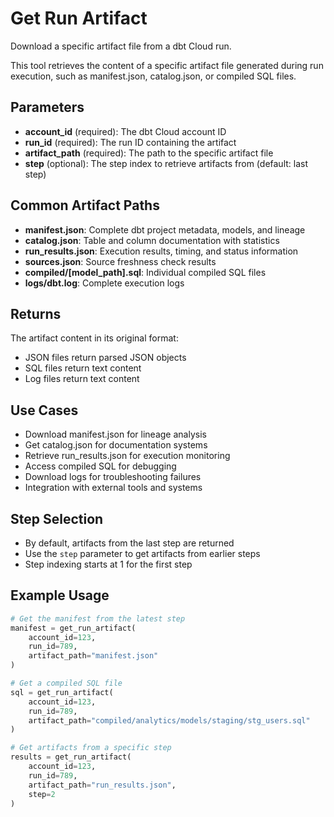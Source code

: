 # Get Run Artifact

Download a specific artifact file from a dbt Cloud run.

This tool retrieves the content of a specific artifact file generated during run execution, such as manifest.json, catalog.json, or compiled SQL files.

## Parameters

- **account_id** (required): The dbt Cloud account ID
- **run_id** (required): The run ID containing the artifact
- **artifact_path** (required): The path to the specific artifact file
- **step** (optional): The step index to retrieve artifacts from (default: last step)

## Common Artifact Paths

- **manifest.json**: Complete dbt project metadata, models, and lineage
- **catalog.json**: Table and column documentation with statistics
- **run_results.json**: Execution results, timing, and status information
- **sources.json**: Source freshness check results
- **compiled/[model_path].sql**: Individual compiled SQL files
- **logs/dbt.log**: Complete execution logs

## Returns

The artifact content in its original format:
- JSON files return parsed JSON objects
- SQL files return text content
- Log files return text content

## Use Cases

- Download manifest.json for lineage analysis
- Get catalog.json for documentation systems
- Retrieve run_results.json for execution monitoring
- Access compiled SQL for debugging
- Download logs for troubleshooting failures
- Integration with external tools and systems

## Step Selection

- By default, artifacts from the last step are returned
- Use the `step` parameter to get artifacts from earlier steps
- Step indexing starts at 1 for the first step

## Example Usage

```python
# Get the manifest from the latest step
manifest = get_run_artifact(
    account_id=123, 
    run_id=789, 
    artifact_path="manifest.json"
)

# Get a compiled SQL file
sql = get_run_artifact(
    account_id=123,
    run_id=789, 
    artifact_path="compiled/analytics/models/staging/stg_users.sql"
)

# Get artifacts from a specific step
results = get_run_artifact(
    account_id=123,
    run_id=789,
    artifact_path="run_results.json",
    step=2
)
```
